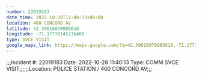 ```yaml
---
number: 22019183
date_time: 2022-10-28T11:40:13+00:00
location: 460 CONCORD AV
latitude: 42.39616070985616
longitude: -71.17770145236408
type: SVCE VISIT
google_maps_link: https://maps.google.com/?q=42.39616070985616,-71.17770145236408
---
```


;;;Incident #: 22019183  Date: 2022-10-28 11:40:13   Type: COMM SVCE VISIT;;;;;;Location: POLICE STATION / 460 CONCORD AV;;;
